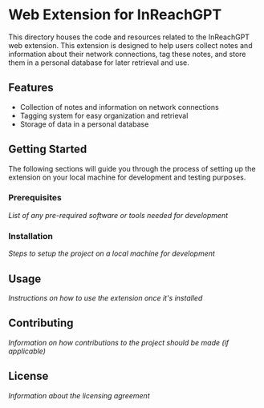 # Web Extension for InReachGPT

This directory houses the code and resources related to the InReachGPT web extension. This extension is designed to help users collect notes and information about their network connections, tag these notes, and store them in a personal database for later retrieval and use.

## Features

- Collection of notes and information on network connections
- Tagging system for easy organization and retrieval
- Storage of data in a personal database

## Getting Started

The following sections will guide you through the process of setting up the extension on your local machine for development and testing purposes.

### Prerequisites

*List of any pre-required software or tools needed for development*

### Installation

*Steps to setup the project on a local machine for development*

## Usage

*Instructions on how to use the extension once it's installed*

## Contributing

*Information on how contributions to the project should be made (if applicable)*

## License

*Information about the licensing agreement*

